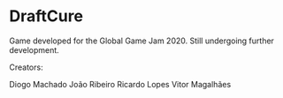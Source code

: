 # DraftCure

Game developed for the Global Game Jam 2020.
Still undergoing further development.

Creators:

Diogo Machado
João Ribeiro
Ricardo Lopes
Vitor Magalhães
